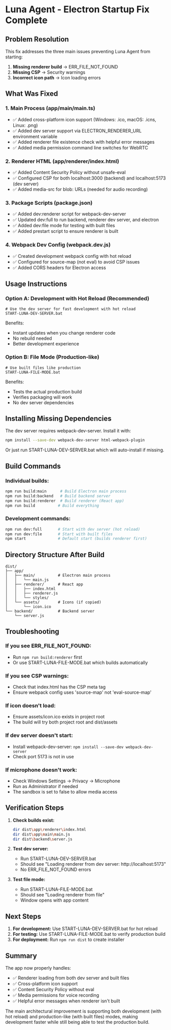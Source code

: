 # Luna Agent - Electron Startup Fix Complete

## Problem Resolution

This fix addresses the three main issues preventing Luna Agent from starting:

1. **Missing renderer build** → ERR_FILE_NOT_FOUND
2. **Missing CSP** → Security warnings
3. **Incorrect icon path** → Icon loading errors

## What Was Fixed

### 1. Main Process (app/main/main.ts)

- ✅ Added cross-platform icon support (Windows: .ico, macOS: .icns, Linux: .png)
- ✅ Added dev server support via ELECTRON_RENDERER_URL environment variable
- ✅ Added renderer file existence check with helpful error messages
- ✅ Added media permission command line switches for WebRTC

### 2. Renderer HTML (app/renderer/index.html)

- ✅ Added Content Security Policy without unsafe-eval
- ✅ Configured CSP for both localhost:3000 (backend) and localhost:5173 (dev server)
- ✅ Added media-src for blob: URLs (needed for audio recording)

### 3. Package Scripts (package.json)

- ✅ Added dev:renderer script for webpack-dev-server
- ✅ Updated dev:full to run backend, renderer dev server, and electron
- ✅ Added dev:file mode for testing with built files
- ✅ Added prestart script to ensure renderer is built

### 4. Webpack Dev Config (webpack.dev.js)

- ✅ Created development webpack config with hot reload
- ✅ Configured for source-map (not eval) to avoid CSP issues
- ✅ Added CORS headers for Electron access

## Usage Instructions

### Option A: Development with Hot Reload (Recommended)

```batch
# Use the dev server for fast development with hot reload
START-LUNA-DEV-SERVER.bat
```

Benefits:

- Instant updates when you change renderer code
- No rebuild needed
- Better development experience

### Option B: File Mode (Production-like)

```batch
# Use built files like production
START-LUNA-FILE-MODE.bat
```

Benefits:

- Tests the actual production build
- Verifies packaging will work
- No dev server dependencies

## Installing Missing Dependencies

The dev server requires webpack-dev-server. Install it with:

```bash
npm install --save-dev webpack-dev-server html-webpack-plugin
```

Or just run START-LUNA-DEV-SERVER.bat which will auto-install if missing.

## Build Commands

### Individual builds:

```bash
npm run build:main      # Build Electron main process
npm run build:backend   # Build backend server
npm run build:renderer  # Build renderer (React app)
npm run build          # Build everything
```

### Development commands:

```bash
npm run dev:full       # Start with dev server (hot reload)
npm run dev:file       # Start with built files
npm start              # Default start (builds renderer first)
```

## Directory Structure After Build

```
dist/
├── app/
│   ├── main/          # Electron main process
│   │   └── main.js
│   ├── renderer/      # React app
│   │   ├── index.html
│   │   ├── renderer.js
│   │   └── styles/
│   └── assets/        # Icons (if copied)
│       └── icon.ico
└── backend/           # Backend server
    └── server.js
```

## Troubleshooting

### If you see ERR_FILE_NOT_FOUND:

- Run `npm run build:renderer` first
- Or use START-LUNA-FILE-MODE.bat which builds automatically

### If you see CSP warnings:

- Check that index.html has the CSP meta tag
- Ensure webpack config uses 'source-map' not 'eval-source-map'

### If icon doesn't load:

- Ensure assets/icon.ico exists in project root
- The build will try both project root and dist/assets

### If dev server doesn't start:

- Install webpack-dev-server: `npm install --save-dev webpack-dev-server`
- Check port 5173 is not in use

### If microphone doesn't work:

- Check Windows Settings → Privacy → Microphone
- Run as Administrator if needed
- The sandbox is set to false to allow media access

## Verification Steps

1. **Check builds exist:**

   ```bash
   dir dist\app\renderer\index.html
   dir dist\app\main\main.js
   dir dist\backend\server.js
   ```

2. **Test dev server:**
   - Run START-LUNA-DEV-SERVER.bat
   - Should see "Loading renderer from dev server: http://localhost:5173"
   - No ERR_FILE_NOT_FOUND errors

3. **Test file mode:**
   - Run START-LUNA-FILE-MODE.bat
   - Should see "Loading renderer from file"
   - Window opens with app content

## Next Steps

1. **For development:** Use START-LUNA-DEV-SERVER.bat for hot reload
2. **For testing:** Use START-LUNA-FILE-MODE.bat to verify production build
3. **For deployment:** Run `npm run dist` to create installer

## Summary

The app now properly handles:

- ✅ Renderer loading from both dev server and built files
- ✅ Cross-platform icon support
- ✅ Content Security Policy without eval
- ✅ Media permissions for voice recording
- ✅ Helpful error messages when renderer isn't built

The main architectural improvement is supporting both development (with hot reload) and production-like (with built files) modes, making development faster while still being able to test the production build.
